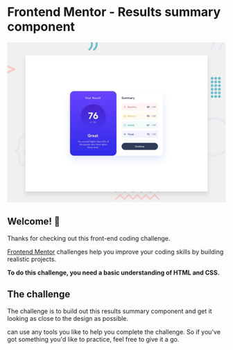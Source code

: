 # Frontend Mentor - Results summary component

![Design preview for the Results summary component coding challenge](./design/desktop-preview.jpg)

## Welcome! 👋

Thanks for checking out this front-end coding challenge.

[Frontend Mentor](https://www.frontendmentor.io) challenges help you improve your coding skills by building realistic projects.

**To do this challenge, you need a basic understanding of HTML and CSS.**

## The challenge

The challenge is to build out this results summary component and get it looking as close to the design as possible.

can use any tools you like to help you complete the challenge. So if you've got something you'd like to practice, feel free to give it a go.
